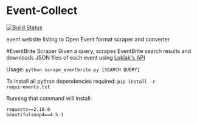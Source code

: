 # Event-Collect

[![Build Status](https://travis-ci.org/fossasia/event-collect.svg?branch=master)](https://travis-ci.org/fossasia/event-collect)

event website listing to Open Event format scraper and converter

#EventBrite Scraper
Given a query, scrapes EventBrite search results and downloads JSON files of each event using [Loklak's API](https://github.com/loklak/loklak_server/blob/development/docs/parsers.md#event-brite-crawler)

Usage: 
```python scrape_eventbrite.py [SEARCH QUERY]```

To install all python dependencies required:
```pip install -r requirements.txt```

Running that command will install:
```
requests==2.10.0
beautifulsoup4==4.5.1
```
